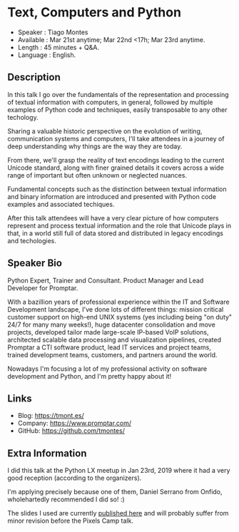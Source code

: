 Text, Computers and Python
==========================

* Speaker   : Tiago Montes
* Available : Mar 21st anytime; Mar 22nd <17h; Mar 23rd anytime.
* Length    : 45 minutes + Q&A.
* Language  : English.

Description
-----------

In this talk I go over the fundamentals of the representation and processing of textual information with computers, in general, followed by multiple examples of Python code and techniques, easily transposable to any other techology.

Sharing a valuable historic perspective on the evolution of writing, communication systems and computers, I'll take attendees in a journey of deep understanding why things are the way they are today.

From there, we'll grasp the reality of text encodings leading to the current Unicode standard, along with finer grained details it covers across a wide range of important but often unknown or neglected nuances.

Fundamental concepts such as the distinction between textual information and binary information are introduced and presented with Python code examples and associated techiques.

After this talk attendees will have a very clear picture of how computers represent and process textual information and the role that Unicode plays in that, in a world still full of data stored and distributed in legacy encodings and techologies.


Speaker Bio
-----------

Python Expert, Trainer and Consultant. Product Manager and Lead Developer for Promptar.

With a bazillion years of professional experience within the IT and Software Development landscape, I've done lots of different things: mission critical customer support on high-end UNIX systems (yes including being "on duty" 24/7 for many many weeks!), huge datacenter consolidation and move projects, developed tailor made large-scale IP-based VoIP solutions, architected scalable data processing and visualization pipelines, created Promptar a CTI software product, lead IT services and project teams, trained development teams, customers, and partners around the world.

Nowadays I'm focusing a lot of my professional activity on software development and Python, and I'm pretty happy about it!


Links
-----

* Blog: https://tmont.es/
* Company: https://www.promptar.com/
* GitHub: https://github.com/tmontes/

Extra Information
-----------------

I did this talk at the Python LX meetup in Jan 23rd, 2019 where it had a very good reception (according to the organizers).

I'm applying precisely because one of them, Daniel Serrano from Onfido, wholehartedly recommended I did so! :)

The slides I used are currently [published here](https://slides.com/tmontes/text-computers-and-python-v1#/) and will probably suffer from minor revision before the Pixels Camp talk.

